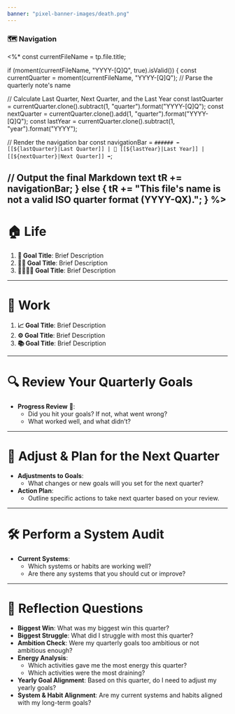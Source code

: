 ```yaml
---
banner: "pixel-banner-images/death.png"
---
```


### 🗺️ Navigation 
<%*
const currentFileName = tp.file.title;

if (moment(currentFileName, "YYYY-[Q]Q", true).isValid()) {
  const currentQuarter = moment(currentFileName, "YYYY-[Q]Q"); // Parse the quarterly note's name

  // Calculate Last Quarter, Next Quarter, and the Last Year
  const lastQuarter = currentQuarter.clone().subtract(1, "quarter").format("YYYY-[Q]Q");
  const nextQuarter = currentQuarter.clone().add(1, "quarter").format("YYYY-[Q]Q");
  const lastYear = currentQuarter.clone().subtract(1, "year").format("YYYY");

  // Render the navigation bar
  const navigationBar = `###### ⬅️ [[${lastQuarter}|Last Quarter]] | 📅 [[${lastYear}|Last Year]] | [[${nextQuarter}|Next Quarter]] ➡️`;

  // Output the final Markdown text
  tR += navigationBar;
} else {
  tR += "This file's name is not a valid ISO quarter format (YYYY-QX).";
}
%>
---
# 🏠 Life 
1. **🌟 Goal Title**: Brief Description 
2. **🏋️‍♂️ Goal Title**: Brief Description 
3. **👨‍👩‍👧‍👦 Goal Title**: Brief Description 

---
# 💼 Work 
1. **📈 Goal Title**: Brief Description 
2. **⚙️ Goal Title**: Brief Description 
3. **📚 Goal Title**: Brief Description 

---
# 🔍 Review Your Quarterly Goals 
- **Progress Review** 🎯: 
  - Did you hit your goals? If not, what went wrong? 
  - What worked well, and what didn’t? 

---
# 🔄 Adjust & Plan for the Next Quarter 
- **Adjustments to Goals**: 
  - What changes or new goals will you set for the next quarter? 
- **Action Plan**: 
  - Outline specific actions to take next quarter based on your review. 

---
# 🛠️ Perform a System Audit 
- **Current Systems**: 
  - Which systems or habits are working well? 
  - Are there any systems that you should cut or improve? 

---
# 🌟 Reflection Questions 
- **Biggest Win**: What was my biggest win this quarter? 
- **Biggest Struggle**: What did I struggle with most this quarter? 
- **Ambition Check**: Were my quarterly goals too ambitious or not ambitious enough? 
- **Energy Analysis**: 
  - Which activities gave me the most energy this quarter? 
  - Which activities were the most draining? 
- **Yearly Goal Alignment**: Based on this quarter, do I need to adjust my yearly goals? 
- **System & Habit Alignment**: Are my current systems and habits aligned with my long-term goals? 